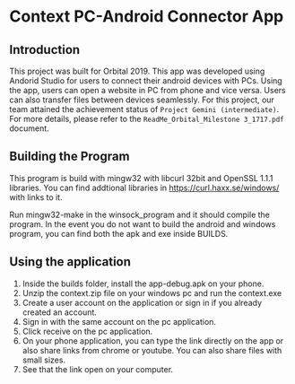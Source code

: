 # Context PC-Android Connector App

## Introduction
This project was built for Orbital 2019. This app was developed using Andorid Studio for users to connect their android devices with PCs. Using the app, users can open a website in PC from phone and vice versa. Users can also transfer files between devices seamlessly. For this project, our team attained the achievement status of `Project Gemini (intermediate)`. For more details, please refer to the `ReadMe_Orbital_Milestone 3_1717.pdf` document.

## Building the Program
This program is build with mingw32 with libcurl 32bit and OpenSSL 1.1.1 libraries.
You can find addtional libraries in https://curl.haxx.se/windows/ with links
to it.

Run mingw32-make in the winsock_program and it should compile the program.
In the event you do not want to build the android and windows program,
you can find both the apk and exe inside BUILDS.

## Using the application
1. Inside the builds folder, install the app-debug.apk on your phone.
2. Unzip the context.zip file on your windows pc and run the context.exe
3. Create a user account on the application or sign in if you already created an account.
4. Sign in with the same account on the pc application.
5. Click receive on the pc application.
6. On your phone application, you can type the link directly on the app or also share links from chrome or youtube. You can also share files with small sizes.
7. See that the link open on your computer.
